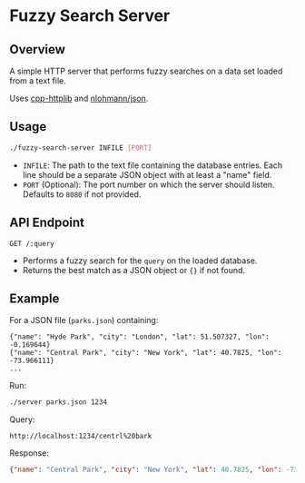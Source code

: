 # Fuzzy Search Server

## Overview

A simple HTTP server that performs fuzzy searches on a data set loaded from a text file.

Uses [cpp-httplib](https://github.com/yhirose/cpp-httplib) and [nlohmann/json](https://github.com/nlohmann/json).

## Usage

```bash
./fuzzy-search-server INFILE [PORT]
```

- `INFILE`: The path to the text file containing the database entries. Each line should be a separate JSON object with at least a "name" field.
- `PORT` (Optional): The port number on which the server should listen. Defaults to `8080` if not provided.

## API Endpoint

`GET /:query`

- Performs a fuzzy search for the `query` on the loaded database.
- Returns the best match as a JSON object or `{}` if not found.

## Example

For a JSON file (`parks.json`) containing:
```
{"name": "Hyde Park", "city": "London", "lat": 51.507327, "lon": -0.169644}
{"name": "Central Park", "city": "New York", "lat": 40.7825, "lon": -73.966111}
...
```

Run:
```bash
./server parks.json 1234
```

Query:
```
http://localhost:1234/centrl%20bark
```

Response:
```json
{"name": "Central Park", "city": "New York", "lat": 40.7825, "lon": -73.966111}
```
